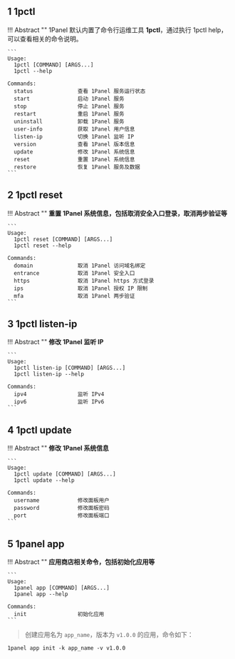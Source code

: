 
## 1 1pctl

!!! Abstract ""
    1Panel 默认内置了命令行运维工具 **1pctl**，通过执行 1pctl help，可以查看相关的命令说明。

    ```
    Usage:
      1pctl [COMMAND] [ARGS...]
      1pctl --help
    
    Commands: 
      status              查看 1Panel 服务运行状态
      start               启动 1Panel 服务
      stop                停止 1Panel 服务
      restart             重启 1Panel 服务
      uninstall           卸载 1Panel 服务
      user-info           获取 1Panel 用户信息
      listen-ip           切换 1Panel 监听 IP
      version             查看 1Panel 版本信息
      update              修改 1Panel 系统信息
      reset               重置 1Panel 系统信息
      restore             恢复 1Panel 服务及数据
    ```

## 2 1pctl reset

!!! Abstract ""
    **重置 1Panel 系统信息，包括取消安全入口登录，取消两步验证等**

    ```
    Usage:
      1pctl reset [COMMAND] [ARGS...]
      1pctl reset --help
    
    Commands: 
      domain              取消 1Panel 访问域名绑定
      entrance            取消 1Panel 安全入口
      https               取消 1Panel https 方式登录
      ips                 取消 1Panel 授权 IP 限制
      mfa                 取消 1Panel 两步验证
    ```

## 3 1pctl listen-ip

!!! Abstract ""
    **修改 1Panel 监听 IP**

    ```
    Usage:
      1pctl listen-ip [COMMAND] [ARGS...]
      1pctl listen-ip --help
    
    Commands: 
      ipv4                监听 IPv4
      ipv6                监听 IPv6
    ```

## 4 1pctl update

!!! Abstract ""
    **修改 1Panel 系统信息**

    ```
    Usage:
      1pctl update [COMMAND] [ARGS...]
      1pctl update --help
    
    Commands: 
      username            修改面板用户
      password            修改面板密码
      port                修改面板端口
    ```

## 5 1panel app

!!! Abstract ""
    **应用商店相关命令，包括初始化应用等**

    ```
    Usage:
      1panel app [COMMAND] [ARGS...]
      1panel app --help
    
    Commands: 
      init                初始化应用
    ```

> 创建应用名为 `app_name`，版本为 `v1.0.0` 的应用，命令如下：

```shell
1panel app init -k app_name -v v1.0.0
```
